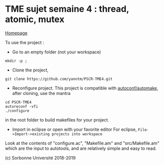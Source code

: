 # TME sujet semaine 4 : thread, atomic, mutex

[Homepage](https://pages.lip6.fr/Yann.Thierry-Mieg/PR)

To use the project :
*  Go to an empty folder (not your workspace)
```
mkdir -p ;

```
*  Clone the project, 
```
git clone https://github.com/yanntm/PSCR-TME4.git

```
* Reconfigure project.
This project is compatible with [autoconf/automake](https://www.lrde.epita.fr/~adl/autotools.html), after cloning, use the mantra 
```
cd PSCR-TME4
autoreconf -vfi
./configure 
```
in the root folder to build makefiles for your project.
* Import in eclipse or open with your favorite editor
For eclipse, `File->Import->existing projects into workspace`


Look at the contents of "configure.ac", "Makefile.am" and "src/Makefile.am" which are the input to autotools, and are relatively simple and easy to read.

(c) Sorbonne Université 2018-2019

